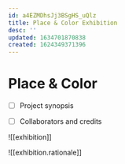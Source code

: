 ```yaml
---
id: a4EZMDhsJj3BSgHS_uQlz
title: Place & Color Exhibition
desc: ''
updated: 1634701870838
created: 1624349371396
---
```

# Place & Color

- [ ] Project synopsis
- [ ] Collaborators and credits


![[exhibition]]

![[exhibition.rationale]]

